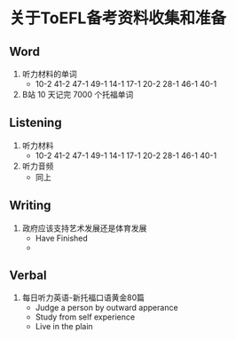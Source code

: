 # 关于ToEFL备考资料收集和准备

## Word
1. 听力材料的单词
    + 10-2 41-2 47-1 49-1 14-1 17-1 20-2 28-1 46-1 40-1
2. B站 10 天记完 7000 个托福单词

## Listening
1. 听力材料
    + 10-2 41-2 47-1 49-1 14-1 17-1 20-2 28-1 46-1 40-1
2. 听力音频
    + 同上
## Writing
1. 政府应该支持艺术发展还是体育发展
    + Have Finished
    + 

## Verbal
1. 每日听力英语-新托福口语黄金80篇 
    + Judge a person by outward apperance
    + Study from self experience
    + Live in the plain